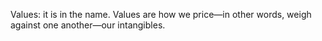 Values: it is in the name. Values are how we price—in other words, weigh against one another—our intangibles.